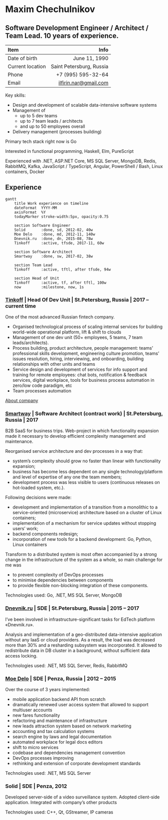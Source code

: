 # Maxim Chechulnikov
## Software Development Engineer / Architect / Team Lead. 10 years of experience. 

| Item | Info |
| :--- | ---: |
|Date of birth | June 11, 1990
|Current location | Saint Petersburg, Russia
|Phone | +7 (995) 595-32-64
|Email | ilfirin.nar@gmail.com

Key skills:
- Design and development of scalable data-intensive software systems
- Management of 
	- up to 5 dev teams
	- up to 7 team leads / architects
	- and up to 50 employees overall
- Delivery management (processes building)

Primary tech stack right now is Go

Interested in functional programming, Haskell, Elm, PureScript

Experienced with .NET, ASP.NET Core, MS SQL Server, MongoDB, Redis, RabbitMQ, Kafka, JavaScript / TypeScript, Angular, PowerShell / Bash, Linux containers, Docker

## Experience
```mermaid
gantt
    title Work experience on timeline
    dateFormat  YYYY-MM
    axisFormat  %Y
    todayMarker stroke-width:5px, opacity:0.75
    
    section Software Engineer
    Solid       :done, sd, 2012-02, 40w
    Moe Delo    :done, md, 2012-11, 140w
    Dnevnik.ru  :done, dn, 2015-08, 78w
    Tinkoff     :active, tfsde, 2017-11, 60w
    
    section Software Architect
    Smartway    :done, sw, 2017-02, 38w
    
    section Team Lead
    Tinkoff     :active, tftl, after tfsde, 94w
    
    section Head of Unit
    Tinkoff     :active, tf, after tftl, 100w
    now         :milestone, now, 1s
```

### [Tinkoff](https://www.tinkoff.ru ) | Head Of Dev Unit | St.Petersburg, Russia | 2017 – current time
One of the most advanced Russian fintech company. 
- Organised technological process of scaling internal services for building world-wide operational platform, lift & shift to clouds
- Management of one dev unit (50+ employees, 5 teams, 7 team leads/architects).
- Process building, product architecture, people management: teams’ professional skills development, engineering culture promotion, teams’ issues resolution, hiring, interviewing, and onboarding, building relationships with other units and teams 
- Service design and development of services for info support and training for remote employees: chat bots, notification & feedback services, digital workplace, tools for business process automation in zero/low code paradigm, etc
- Team processes automation

[About company](https://www.tinkoffgroup.com/company-info/summary/)


### [Smartway](https://smartway.today ) | Software Architect (contract work) | St.Petersburg, Russia | 2017
B2B SaaS for business trips. Web-project in which functionality expansion made it necessary to develop efficient complexity management and maintenance.

Reorganised service architecture and dev processes in a way that:
- system’s complexity should grow no faster than linear with functionality expansion;
- business has become less dependent on any single technology/platform and level of expertise of any one the team members;
- development process was less visible to users (continuous releases on hot-loaded system, etc.).

Following decisions were made:
- development and implementation of a transition from a monolithic to a service-oriented (microservice) architecture based on a cluster of Linux containers;
- implementation of a mechanism for service updates without stopping users’ work;
- backend components redesign;
- incorporation of new tools for a backend development: Go, Python, Linux containers

Transform to a distributed system is most often accompanied by a strong change in the infrastructure of the system as a whole, so main challenge for me was
- to prevent complexity of DevOps processes
- to minimise dependencies between components
- to provide flexible non-blocking integration of these components.

Technologies used: Go, .NET, MS SQL Server, MongoDB


### [Dnevnik.ru](https://dnevnik.ru) | SDE | St.Petersburg, Russia | 2015 – 2017
I’ve been involved in infrastructure-significant tasks for EdTech platform «Dnevnik.ru».

Analysis and implementation of a geo-distributed data-intensive application without any IaaS or cloud providers. As a result, the load was decreased more than 30% and a resharding subsystem was incorporated. It allowed to redistribute data in DB cluster in a background, without sufficient data access locking.

Technologies used: .NET, MS SQL Server, Redis, RabbitMQ


### [Moe Delo](https://www.moedelo.org) | SDE | Penza, Russia | 2012 – 2015
Over the course of 3 years implemented:
- mobile application backend API from scratch
- dramatically renewed user access system that allowed to support multiuser accounts
- new fares functionality
- refactoring and maintenance of infrastructure
- new leads attraction system based on network marketing
- accounting and tax calculation systems
- search engine by laws and legal documentation
- automated workplace for legal docs editors
- shift to micro services
- codebase and dependencies management convention
- DevOps processes improving
- rethinking and extension of corporate development standards

Technologies used: .NET, MS SQL Server


### Solid | SDE | Penza, 2012
Developed server-side of a video surveillance system. Adopted client-side application. Integrated with company’s other products

Technologies used: C++, Qt, GStreamer, IP cameras
